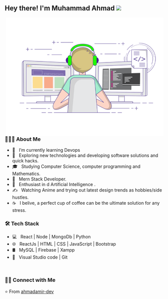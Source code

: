 <h2> Hey there! I'm Muhammad Ahmad <img src="https://github.com/souvikguria98/souvikguria98/blob/master/Hi.gif" width="25"></h2>
<img align="right" alt="GIF" src="https://raw.githubusercontent.com/devSouvik/devSouvik/master/gif3.gif" width="500"/>

<h3> 👨🏻‍💻 About Me </h3>

- 🔭 &nbsp; I’m currently learning Devops
- 🤔 &nbsp; Exploring new technologies and developing software solutions and quick hacks.
- 🎓 &nbsp; Studying Computer Science, computer programming and Mathematics.
- 💼 &nbsp; Mern Stack Developer.
- 🌱 &nbsp; Enthusiast in d Artificial Intelligence .
- ✍️ &nbsp; Watching Anime and trying out latest design trends as hobbies/side hustles.
- ☕ &nbsp; I belive, a perfect cup of coffee can be the ultimate solution for any stress. 

<h3>🛠 Tech Stack</h3>

- 💻 &nbsp; React | Node | MongoDb | Python  
- 🌐 &nbsp; ReactJs | HTML | CSS | JavaScript | Bootstrap 
- 🛢 &nbsp; MySQL | Firebase | Xampp
- 🔧 &nbsp; Visual Studio code  | Git




</br>


<h3> 🤝🏻 Connect with Me </h3>


⭐️ From [ahmadamir-dev](https://github.com/ahmadamir-dev)
